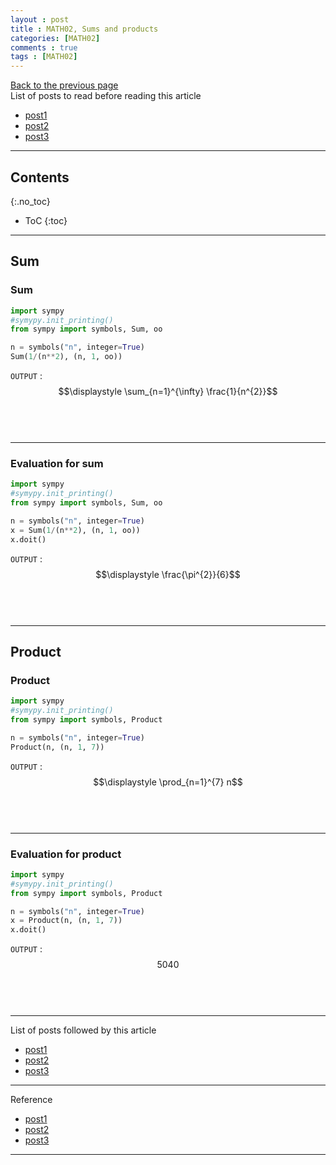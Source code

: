```yaml
---
layout : post
title : MATH02, Sums and products
categories: [MATH02]
comments : true
tags : [MATH02]
---
```

[Back to the previous page](https://userdyk-github.github.io/Study.html) <br>
List of posts to read before reading this article
- <a href='https://userdyk-github.github.io/'>post1</a>
- <a href='https://userdyk-github.github.io/'>post2</a>
- <a href='https://userdyk-github.github.io/'>post3</a>

---

## Contents
{:.no_toc}

* ToC
{:toc}

<hr class="division1">

## Sum

### Sum

```python
import sympy
#symypy.init_printing()
from sympy import symbols, Sum, oo

n = symbols("n", integer=True)
Sum(1/(n**2), (n, 1, oo))
```
`OUTPUT` : <span class='jb-small'>$$\displaystyle \sum_{n=1}^{\infty} \frac{1}{n^{2}}$$</span>
<br><br><br>

---

### Evaluation for sum

```python
import sympy
#symypy.init_printing()
from sympy import symbols, Sum, oo

n = symbols("n", integer=True)
x = Sum(1/(n**2), (n, 1, oo))
x.doit()
```
`OUTPUT` : <span class='jb-small'>$$\displaystyle \frac{\pi^{2}}{6}$$</span>
<br><br><br>

<hr class="division2">

## Product

### Product

```python
import sympy
#symypy.init_printing()
from sympy import symbols, Product

n = symbols("n", integer=True)
Product(n, (n, 1, 7))
```
`OUTPUT` : <span class='jb-small'>$$\displaystyle \prod_{n=1}^{7} n$$</span>
<br><br><br>

---

### Evaluation for product

```python
import sympy
#symypy.init_printing()
from sympy import symbols, Product

n = symbols("n", integer=True)
x = Product(n, (n, 1, 7))
x.doit()
```
`OUTPUT` : <span class='jb-small'>$$5040$$</span>
<br><br><br>

<hr class="division1">

List of posts followed by this article
- [post1](https://userdyk-github.github.io/)
- <a href='https://userdyk-github.github.io/'>post2</a>
- <a href='https://userdyk-github.github.io/'>post3</a>

---

Reference
- [post1](https://userdyk-github.github.io/)
- <a href='https://userdyk-github.github.io/'>post2</a>
- <a href='https://userdyk-github.github.io/'>post3</a>

---
